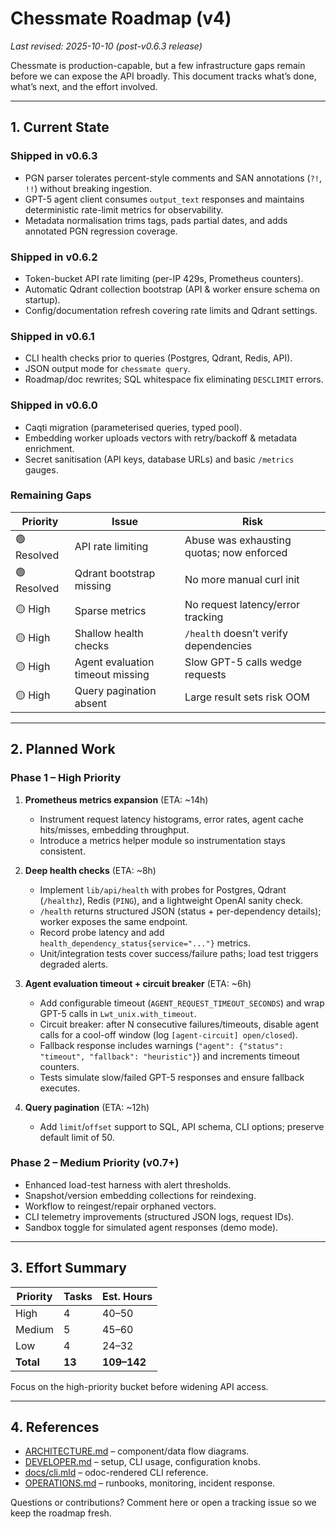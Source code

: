 # Chessmate Roadmap (v4)

_Last revised: 2025-10-10 (post-v0.6.3 release)_

Chessmate is production-capable, but a few infrastructure gaps remain before we can expose the API broadly. This document tracks what’s done, what’s next, and the effort involved.

---

## 1. Current State

### Shipped in v0.6.3
- PGN parser tolerates percent-style comments and SAN annotations (`?!`, `!!`) without breaking ingestion.
- GPT-5 agent client consumes `output_text` responses and maintains deterministic rate-limit metrics for observability.
- Metadata normalisation trims tags, pads partial dates, and adds annotated PGN regression coverage.

### Shipped in v0.6.2
- Token-bucket API rate limiting (per-IP 429s, Prometheus counters).
- Automatic Qdrant collection bootstrap (API & worker ensure schema on startup).
- Config/documentation refresh covering rate limits and Qdrant settings.

### Shipped in v0.6.1
- CLI health checks prior to queries (Postgres, Qdrant, Redis, API).
- JSON output mode for `chessmate query`.
- Roadmap/doc rewrites; SQL whitespace fix eliminating `DESCLIMIT` errors.

### Shipped in v0.6.0
- Caqti migration (parameterised queries, typed pool).
- Embedding worker uploads vectors with retry/backoff & metadata enrichment.
- Secret sanitisation (API keys, database URLs) and basic `/metrics` gauges.

### Remaining Gaps
| Priority | Issue | Risk |
| --- | --- | --- |
| 🟢 Resolved | API rate limiting | Abuse was exhausting quotas; now enforced |
| 🟢 Resolved | Qdrant bootstrap missing | No more manual curl init |
| 🟡 High | Sparse metrics | No request latency/error tracking |
| 🟡 High | Shallow health checks | `/health` doesn’t verify dependencies |
| 🟡 High | Agent evaluation timeout missing | Slow GPT-5 calls wedge requests |
| 🟡 High | Query pagination absent | Large result sets risk OOM |

---

## 2. Planned Work

### Phase 1 – High Priority
1. **Prometheus metrics expansion** (ETA: ~14h)
   - Instrument request latency histograms, error rates, agent cache hits/misses, embedding throughput.
   - Introduce a metrics helper module so instrumentation stays consistent.

2. **Deep health checks** (ETA: ~8h)
   - Implement `lib/api/health` with probes for Postgres, Qdrant (`/healthz`), Redis (`PING`), and a lightweight OpenAI sanity check.
   - `/health` returns structured JSON (status + per-dependency details); worker exposes the same endpoint.
   - Record probe latency and add `health_dependency_status{service="..."}` metrics.
   - Unit/integration tests cover success/failure paths; load test triggers degraded alerts.

3. **Agent evaluation timeout + circuit breaker** (ETA: ~6h)
   - Add configurable timeout (`AGENT_REQUEST_TIMEOUT_SECONDS`) and wrap GPT-5 calls in `Lwt_unix.with_timeout`.
   - Circuit breaker: after N consecutive failures/timeouts, disable agent calls for a cool-off window (log `[agent-circuit] open/closed`).
   - Fallback response includes warnings (`"agent": {"status": "timeout", "fallback": "heuristic"}`) and increments timeout counters.
   - Tests simulate slow/failed GPT-5 responses and ensure fallback executes.

4. **Query pagination** (ETA: ~12h)
   - Add `limit`/`offset` support to SQL, API schema, CLI options; preserve default limit of 50.

### Phase 2 – Medium Priority (v0.7+)
- Enhanced load-test harness with alert thresholds.
- Snapshot/version embedding collections for reindexing.
- Workflow to reingest/repair orphaned vectors.
- CLI telemetry improvements (structured JSON logs, request IDs).
- Sandbox toggle for simulated agent responses (demo mode).

---

## 3. Effort Summary
| Priority | Tasks | Est. Hours |
| --- | --- | --- |
| High | 4 | 40–50 |
| Medium | 5 | 45–60 |
| Low | 4 | 24–32 |
| **Total** | **13** | **109–142** |

Focus on the high-priority bucket before widening API access.

---

## 4. References
- [ARCHITECTURE.md](ARCHITECTURE.md) – component/data flow diagrams.
- [DEVELOPER.md](DEVELOPER.md) – setup, CLI usage, configuration knobs.
- [docs/cli.mld](cli.mld) – odoc-rendered CLI reference.
- [OPERATIONS.md](OPERATIONS.md) – runbooks, monitoring, incident response.

Questions or contributions? Comment here or open a tracking issue so we keep the roadmap fresh.
